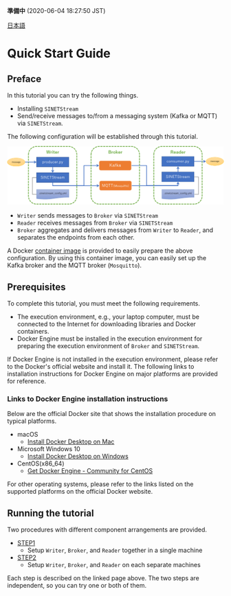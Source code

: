 **準備中** (2020-06-04 18:27:50 JST)

<!--
Copyright (C) 2020 National Institute of Informatics

Licensed to the Apache Software Foundation (ASF) under one
or more contributor license agreements.  See the NOTICE file
distributed with this work for additional information
regarding copyright ownership.  The ASF licenses this file
to you under the Apache License, Version 2.0 (the
"License"); you may not use this file except in compliance
with the License.  You may obtain a copy of the License at

  http://www.apache.org/licenses/LICENSE-2.0

Unless required by applicable law or agreed to in writing,
software distributed under the License is distributed on an
"AS IS" BASIS, WITHOUT WARRANTIES OR CONDITIONS OF ANY
KIND, either express or implied.  See the License for the
specific language governing permissions and limitations
under the License.
--->

[日本語](index.md)

# Quick Start Guide

## Preface

In this tutorial you can try the following things.

* Installing `SINETStream`
* Send/receive messages to/from a messaging system (Kafka or MQTT) via `SINETStream`.

The following configuration will be established through this tutorial.

![configuration](images/tutorial-000.png)

* `Writer` sends messages to `Broker` via `SINETStream`
* `Reader` receives messages from `Broker` via `SINETStream`
* `Broker` aggregates and delivers messages from `Writer` to `Reader`, and separates the endpoints from each other.

A Docker [container image](https://hub.docker.com/r/sinetstream/tutorial) is provided to easily prepare the above configuration.
By using this container image, you can easily set up the Kafka broker and the MQTT broker (`Mosquitto`).

## Prerequisites

To complete this tutorial, you must meet the following requirements.

* The execution environment, e.g., your laptop computer, must be connected to the Internet for downloading libraries and Docker containers.
* Docker Engine must be installed in the execution environment for preparing the execution environment of `Broker` and `SINETStream`.

If Docker Engine is not installed in the execution environment, please refer to the Docker's official website and install it.
The following links to installation instructions for Docker Engine on major platforms are provided for reference.

### Links to Docker Engine installation instructions

Below are the official Docker site that shows the installation procedure on typical platforms.

* macOS
    - [Install Docker Desktop on Mac](https://docs.docker.com/docker-for-mac/install/)
* Microsoft Windows 10
    - [Install Docker Desktop on Windows](https://docs.docker.com/docker-for-windows/install/)
* CentOS(x86_64)
    - [Get Docker Engine - Community for CentOS](https://docs.docker.com/install/linux/docker-ce/centos/)

For other operating systems, please refer to the links listed on the supported platforms on the official Docker website.

## Running the tutorial

Two procedures with different component arrangements are provided.

* [STEP1](TUTORIAL-STEP1.en.md)
    - Setup `Writer`, `Broker`, and `Reader` together in a single machine
* [STEP2](TUTORIAL-STEP2.en.md)
    - Setup `Writer`, `Broker`, and `Reader` on each separate machines

Each step is described on the linked page above.
The two steps are independent, so you can try one or both of them.
